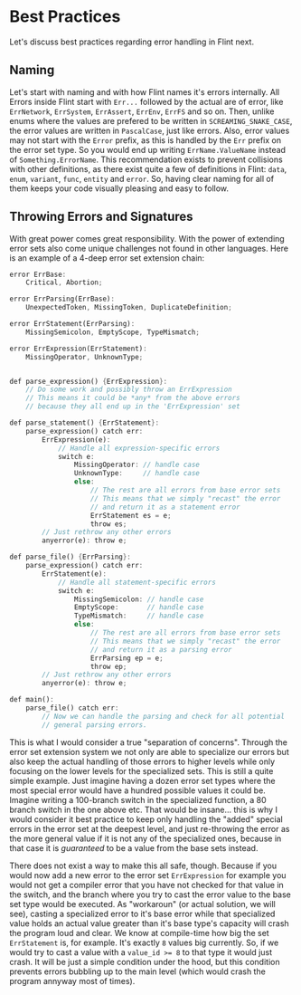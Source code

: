 # Best Practices

Let's discuss best practices regarding error handling in Flint next.

## Naming

Let's start with naming and with how Flint names it's errors internally. All Errors inside Flint start with `Err...` followed by the actual are of error, like `ErrNetwork`, `ErrSystem`, `ErrAssert`, `ErrEnv`, `ErrFS` and so on. Then, unlike enums where the values are prefered to be written in `SCREAMING_SNAKE_CASE`, the error values are written in `PascalCase`, just like errors. Also, error values may not start with the `Error` prefix, as this is handled by the `Err` prefix on the error set type. So you would end up writing `ErrName.ValueName` instead of `Something.ErrorName`. This recommendation exists to prevent collisions with other definitions, as there exist quite a few of definitions in Flint: `data`, `enum`, `variant`, `func`, `entity` and `error`. So, having clear naming for all of them keeps your code visually pleasing and easy to follow.

## Throwing Errors and Signatures

With great power comes great responsibility. With the power of extending error sets also come unique challenges not found in other languages. Here is an example of a 4-deep error set extension chain:

```rs
error ErrBase:
	Critical, Abortion;

error ErrParsing(ErrBase):
	UnexpectedToken, MissingToken, DuplicateDefinition;

error ErrStatement(ErrParsing):
	MissingSemicolon, EmptyScope, TypeMismatch;

error ErrExpression(ErrStatement):
	MissingOperator, UnknownType;


def parse_expression() {ErrExpression}:
	// Do some work and possibly throw an ErrExpression
	// This means it could be *any* from the above errors
	// because they all end up in the 'ErrExpression' set

def parse_statement() {ErrStatement}:
	parse_expression() catch err:
		ErrExpression(e):
			// Handle all expression-specific errors
			switch e:
				MissingOperator: // handle case
				UnknownType:     // handle case
				else:
					// The rest are all errors from base error sets
					// This means that we simply "recast" the error
					// and return it as a statement error
					ErrStatement es = e;
					throw es;
		// Just rethrow any other errors
		anyerror(e): throw e;

def parse_file() {ErrParsing}:
	parse_expression() catch err:
		ErrStatement(e):
			// Handle all statement-specific errors
			switch e:
				MissingSemicolon: // handle case
				EmptyScope:       // handle case
				TypeMismatch:     // handle case
				else:
					// The rest are all errors from base error sets
					// This means that we simply "recast" the error
					// and return it as a parsing error
					ErrParsing ep = e;
					throw ep;
		// Just rethrow any other errors
		anyerror(e): throw e;

def main():
	parse_file() catch err:
		// Now we can handle the parsing and check for all potential 
		// general parsing errors.
```

This is what I would consider a true "separation of concerns". Through the error set extension system we not only are able to specialize our errors but also keep the actual handling of those errors to higher levels while only focusing on the lower levels for the specialized sets. This is still a quite simple example. Just imagine having a dozen error set types where the most special error would have a hundred possible values it could be. Imagine writing a 100-branch switch in the specialized function, a 80 branch switch in the one above etc. That would be insane... this is why I would consider it best practice to keep only handling the "added" special errors in the error set at the deepest level, and just re-throwing the error as the more general value if it is not any of the specialized ones, because in that case it is *guaranteed* to be a value from the base sets instead.

There does not exist a way to make this all safe, though. Because if you would now add a new error to the error set `ErrExpression` for example you would not get a compiler error that you have not checked for that value in the switch, and the branch where you try to cast the error value to the base set type would be executed. As "workaroun" (or actual solution, we will see), casting a specialized error to it's base error while that specialized value holds an actual value greater than it's base type's capacity will crash the program loud and clear. We know at compile-time how big the set `ErrStatement` is, for example. It's exactly `8` values big currently. So, if we would try to cast a value with a `value_id >= 8` to that type it would just crash. It will be just a simple condition under the hood, but this condition prevents errors bubbling up to the main level (which would crash the program annyway most of times).
